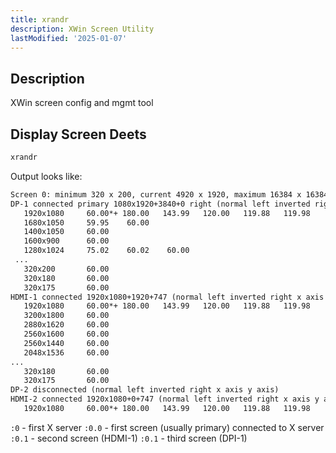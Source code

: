 ```yaml
---
title: xrandr
description: XWin Screen Utility
lastModified: '2025-01-07'
---
```


## Description

XWin screen config and mgmt tool

## Display Screen Deets

```bash
xrandr
```

Output looks like:

```txt
Screen 0: minimum 320 x 200, current 4920 x 1920, maximum 16384 x 16384
DP-1 connected primary 1080x1920+3840+0 right (normal left inverted right x axis y axis) 698mm x 393mm
   1920x1080     60.00*+ 180.00   143.99   120.00   119.88   119.98    50.00    59.94    60.00
   1680x1050     59.95    60.00
   1400x1050     60.00
   1600x900      60.00
   1280x1024     75.02    60.02    60.00
 ...
   320x200       60.00
   320x180       60.00
   320x175       60.00
HDMI-1 connected 1920x1080+1920+747 (normal left inverted right x axis y axis) 698mm x 393mm
   1920x1080     60.00*+ 180.00   143.99   120.00   119.88   119.98    50.00    59.94    60.00
   3200x1800     60.00
   2880x1620     60.00
   2560x1600     60.00
   2560x1440     60.00
   2048x1536     60.00
...
   320x180       60.00
   320x175       60.00
DP-2 disconnected (normal left inverted right x axis y axis)
HDMI-2 connected 1920x1080+0+747 (normal left inverted right x axis y axis) 698mm x 393mm
   1920x1080     60.00*+ 180.00   143.99   120.00   119.88   119.98    50.00    59.94    60.00
```

`:0` -  first X server
`:0.0` - first screen (usually primary) connected to X server
`:0.1` - second screen (HDMI-1)
`:0.1` - third screen (DPI-1)
